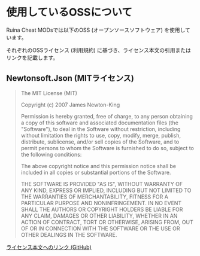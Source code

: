 # 使用しているOSSについて

Ruina Cheat MODsでは以下のOSS (オープンソースソフトウェア) を使用しています。

それぞれのOSSライセンス (利用規約) に基づき、ライセンス本文の引用またはリンクを記載します。

## Newtonsoft.Json (MITライセンス)

> The MIT License (MIT)
> 
> Copyright (c) 2007 James Newton-King
> 
> Permission is hereby granted, free of charge, to any person obtaining a copy of
> this software and associated documentation files (the "Software"), to deal in
> the Software without restriction, including without limitation the rights to
> use, copy, modify, merge, publish, distribute, sublicense, and/or sell copies of
> the Software, and to permit persons to whom the Software is furnished to do so,
> subject to the following conditions:
> 
> The above copyright notice and this permission notice shall be included in all
> copies or substantial portions of the Software.
> 
> THE SOFTWARE IS PROVIDED "AS IS", WITHOUT WARRANTY OF ANY KIND, EXPRESS OR
> IMPLIED, INCLUDING BUT NOT LIMITED TO THE WARRANTIES OF MERCHANTABILITY, FITNESS
> FOR A PARTICULAR PURPOSE AND NONINFRINGEMENT. IN NO EVENT SHALL THE AUTHORS OR
> COPYRIGHT HOLDERS BE LIABLE FOR ANY CLAIM, DAMAGES OR OTHER LIABILITY, WHETHER
> IN AN ACTION OF CONTRACT, TORT OR OTHERWISE, ARISING FROM, OUT OF OR IN
> CONNECTION WITH THE SOFTWARE OR THE USE OR OTHER DEALINGS IN THE SOFTWARE.

[ライセンス本文へのリンク (GitHub)](https://github.com/JamesNK/Newtonsoft.Json/blob/master/LICENSE.md)
